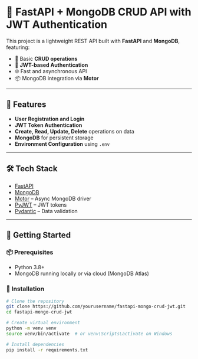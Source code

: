 # 🚀 FastAPI + MongoDB CRUD API with JWT Authentication

This project is a lightweight REST API built with **FastAPI** and **MongoDB**, featuring:

- 🧱 Basic **CRUD operations**
- 🔐 **JWT-based Authentication**
- 🌐 Fast and asynchronous API
- 📦 MongoDB integration via **Motor**

---

## 📂 Features

- **User Registration and Login**
- **JWT Token Authentication**
- **Create, Read, Update, Delete** operations on data
- **MongoDB** for persistent storage
- **Environment Configuration** using `.env`

---

## 🛠️ Tech Stack

- [FastAPI](https://fastapi.tiangolo.com/)
- [MongoDB](https://www.mongodb.com/)
- [Motor](https://motor.readthedocs.io/) – Async MongoDB driver
- [PyJWT](https://pyjwt.readthedocs.io/en/stable/) – JWT tokens
- [Pydantic](https://docs.pydantic.dev/) – Data validation

---

## 🚀 Getting Started

### 📦 Prerequisites

- Python 3.8+
- MongoDB running locally or via cloud (MongoDB Atlas)

### 🧪 Installation

```bash
# Clone the repository
git clone https://github.com/yourusername/fastapi-mongo-crud-jwt.git
cd fastapi-mongo-crud-jwt

# Create virtual environment
python -m venv venv
source venv/bin/activate  # or venv\Scripts\activate on Windows

# Install dependencies
pip install -r requirements.txt
